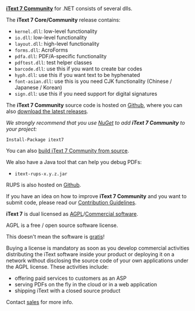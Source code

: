 **[iText 7 Community][itext]** for .NET consists of several dlls.

The **iText 7 Core/Community** release contains:

- ```kernel.dll```: low-level functionality
- ```io.dll```:  low-level functionality
- ```layout.dll```: high-level functionality
- ```forms.dll```: AcroForms
- ```pdfa.dll```: PDF/A-specific functionality
- ```pdftest.dll```: test helper classes
- ```barcode.dll```: use this if you want to create bar codes
- ```hyph.dll```: use this if you want text to be hyphenated
- ```font-asian.dll```: use this is you need CJK functionality (Chinese / Japanese / Korean)
- ```sign.dll```: use this if you need support for digital signatures

The **iText 7 Community** source code is hosted on [Github][github], where you can also [download the latest releases][latest].

*We strongly recommend that you use [NuGet][nuget] to add **iText 7 Community** to your project:*

    Install-Package itext7

You can also [build iText 7 Community from source][building].

We also have a Java tool that can help you debug PDFs:

- ```itext-rups-x.y.z.jar```

RUPS is also hosted on [Github][github-rups].

If you have an idea on how to improve **iText 7 Community** and you want to submit code,
please read our [Contribution Guidelines][contributing].

**iText 7** is dual licensed as [AGPL][agpl]/[Commercial software][sales].

AGPL is a free / open source software license.

This doesn't mean the software is [gratis][gratis]!

Buying a license is mandatory as soon as you develop commercial activities
distributing the iText software inside your product or deploying it on a network
without disclosing the source code of your own applications under the AGPL license.
These activities include:

- offering paid services to customers as an ASP
- serving PDFs on the fly in the cloud or in a web application
- shipping iText with a closed source product

Contact [sales] for more info.

[agpl]: LICENSE.md
[building]: BUILDING.md
[contributing]: CONTRIBUTING.md
[itext]: http://itextpdf.com/
[github]: https://github.com/itext/itext7-dotnet
[github-rups]: http://github.com/itext/rups
[latest]: https://github.com/itext/itext7-dotnet/releases/latest
[nuget]: https://www.nuget.org/packages/itext7
[sales]: http://itextpdf.com/sales
[gratis]: https://en.wikipedia.org/wiki/Gratis_versus_libre
